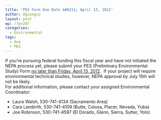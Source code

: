 ```yaml
---
title: 'PES Form Due Date &#8211; April 13, 2012'
author: dgiongco
layout: post
wp: /?p=287
categories:
  - Environmental
tags:
  - due
  - PES
---
```

If you&#8217;re pursuing federal funding this fiscal year and have not initiated the NEPA process yet, please submit your PES (Preliminary Environmental Study) Form <span style="text-decoration:underline;">no later than Friday, April 13, 2012</span>.  If your project will require environmental technical studies, however, NEPA approval by July 15th will not be likely.  
For additional information, please contact your assigned Environmental Coordinator:

*   Laura Walsh, 530-741-4134 (Sacramento Area)
*   Cara Lambirth, 530-741-4109 (Butte, Colusa, Placer, Nevada, Yuba)
*   Joe Robinson, 530-741-4597 (El Dorado, Glenn, Sierra, Sutter, Yolo)